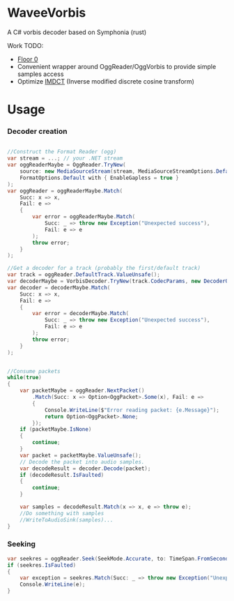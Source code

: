 # WaveeVorbis
A C# vorbis decoder based on Symphonia (rust)

Work TODO: 
- [Floor 0](/Wavee.Vorbis/Decoder/Setup/Floor/Floor0.cs)
- Convenient wrapper around OggReader/OggVorbis to provide simple samples access
- Optimize [IMDCT](/WaveeVorbis/blob/main/Wavee.Vorbis/Decoder/Imdct.cs) (Inverse modified discrete cosine transform) 

# Usage

### Decoder creation
```cs

//Construct the Format Reader (ogg)
var stream = ...; // your .NET stream
var oggReaderMaybe = OggReader.TryNew(
    source: new MediaSourceStream(stream, MediaSourceStreamOptions.Default),
    FormatOptions.Default with { EnableGapless = true }
);
var oggReader = oggReaderMaybe.Match(
    Succ: x => x,
    Fail: e =>
    {
        var error = oggReaderMaybe.Match(
            Succ: _ => throw new Exception("Unexpected success"),
            Fail: e => e
        );
        throw error;
    }
);

//Get a decoder for a track (probably the first/default track)
var track = oggReader.DefaultTrack.ValueUnsafe();
var decoderMaybe = VorbisDecoder.TryNew(track.CodecParams, new DecoderOptions());
var decoder = decoderMaybe.Match(
    Succ: x => x,
    Fail: e =>
    {
        var error = decoderMaybe.Match(
            Succ: _ => throw new Exception("Unexpected success"),
            Fail: e => e
        );
        throw error;
    }
);


//Consume packets
while(true)
{
    var packetMaybe = oggReader.NextPacket()
        .Match(Succ: x => Option<OggPacket>.Some(x), Fail: e =>
        {
            Console.WriteLine($"Error reading packet: {e.Message}");
            return Option<OggPacket>.None;
        });
    if (packetMaybe.IsNone)
    {
        continue;
    }
    var packet = packetMaybe.ValueUnsafe();
    // Decode the packet into audio samples.
    var decodeResult = decoder.Decode(packet);
    if (decodeResult.IsFaulted)
    {
        continue;
    }

    var samples = decodeResult.Match(x => x, e => throw e);
    //Do something with samples
    //WriteToAudioSink(samples)...
}
```

### Seeking
```cs
var seekres = oggReader.Seek(SeekMode.Accurate, to: TimeSpan.FromSeconds(60));
if (seekres.IsFaulted)
{
    var exception = seekres.Match(Succ: _ => throw new Exception("Unexpected success"), Fail: e => e)
    Console.WriteLine(e);
}
```
